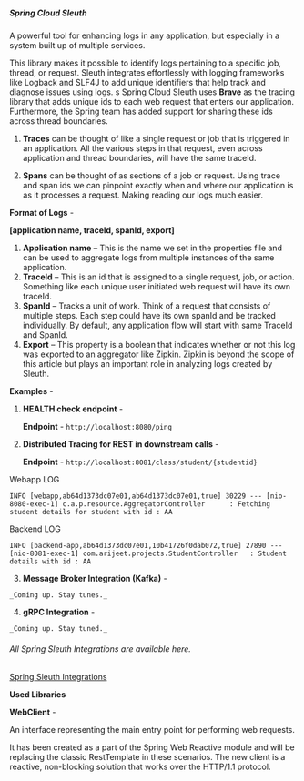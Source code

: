 ##### **Spring Cloud Sleuth**

A powerful tool for enhancing logs in any application, but especially in a system built up of multiple services.

This library makes it possible to identify logs pertaining to a specific job, thread, or request. Sleuth integrates effortlessly with logging frameworks like Logback and SLF4J to add unique identifiers that help track and diagnose issues using logs.
s
Spring Cloud Sleuth uses **Brave** as the tracing library that adds unique ids to each web request that enters our application. Furthermore, the Spring team has added support for sharing these ids across thread boundaries.
 
 1. **Traces** can be thought of like a single request or job that is triggered in an application. All the various steps in that request, even across application and thread boundaries, will have the same traceId.
 
 2. **Spans** can be thought of as sections of a job or request.  Using trace and span ids we can pinpoint exactly when and where our application is as it processes a request. Making reading our logs much easier.
 
 **Format of Logs** -
 
 **[application name, traceId, spanId, export]**
 
 1. **Application name** – This is the name we set in the properties file and can be used to aggregate logs from multiple instances of the same application.
 2. **TraceId** – This is an id that is assigned to a single request, job, or action. Something like each unique user initiated web request will have its own traceId.
 3. **SpanId** – Tracks a unit of work. Think of a request that consists of multiple steps. Each step could have its own spanId and be tracked individually. By default, any application flow will start with same TraceId and SpanId.
 4. **Export** – This property is a boolean that indicates whether or not this log was exported to an aggregator like Zipkin. Zipkin is beyond the scope of this article but plays an important role in analyzing logs created by Sleuth.
 
 
**Examples** -
 
 1. **HEALTH check endpoint** - 

    **Endpoint** - ```http://localhost:8080/ping```
 
 2. **Distributed Tracing for REST in downstream calls** -

    **Endpoint** - ```http://localhost:8081/class/student/{studentid}```
 
 Webapp LOG
 
 ```INFO [webapp,ab64d1373dc07e01,ab64d1373dc07e01,true] 30229 --- [nio-8080-exec-1] c.a.p.resource.AggregatorController      : Fetching student details for student with id : AA```
 
 Backend LOG
 
 ```INFO [backend-app,ab64d1373dc07e01,10b41726f0dab072,true] 27890 --- [nio-8081-exec-1] com.arijeet.projects.StudentController   : Student details with id : AA```

3. **Message Broker Integration (Kafka)** -

```_Coming up. Stay tunes._```

4. **gRPC Integration** -

```_Coming up. Stay tuned._```

###### All Spring Sleuth Integrations are available here.

[Spring Sleuth Integrations](https://cloud.spring.io/spring-cloud-sleuth/reference/html/)



 
 
 
**Used Libraries**
 
 **WebClient** - 
 
 An interface representing the main entry point for performing web requests.
 
 It has been created as a part of the Spring Web Reactive module and will be replacing the classic RestTemplate in these scenarios. The new client is a reactive, non-blocking solution that works over the HTTP/1.1 protocol.